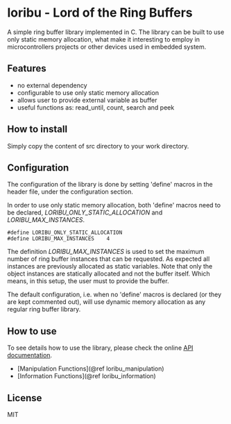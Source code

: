 loribu - Lord of the Ring Buffers
=================================

A simple ring buffer library implemented in C. The library can be built to use only static
memory allocation, what make it interesting to employ in microcontrollers projects or other
devices used in embedded system.


Features
---

* no external dependency
* configurable to use only static memory allocation
* allows user to provide external variable as buffer
* useful functions as: read_until, count, search and peek


How to install
---

Simply copy the content of src directory to your work directory.


Configuration
---

The configuration of the library is done by setting 'define' macros in the header file,
under the configuration section.

In order to use only static memory allocation, both 'define' macros need to be declared,
*LORIBU_ONLY_STATIC_ALLOCATION* and *LORIBU_MAX_INSTANCES*.

    #define LORIBU_ONLY_STATIC_ALLOCATION
    #define LORIBU_MAX_INSTANCES    4

The definition *LORIBU_MAX_INSTANCES* is used to set the maximum number of ring buffer instances
that can be requested. As expected all instances are previously allocated as static variables.
Note that only the object instances are statically allocated and not the buffer itself. Which means,
in this setup, the user must to provide the buffer.

The default configuration, i.e. when no 'define' macros is declared (or they are kept commented out),
will use dynamic memory allocation as any regular ring buffer library.


How to use
---

To see details how to use the library, please check the online [API documentation](http://ricardocrudo.github.io/loribu).

* [Manipulation Functions](@ref loribu_manipulation)
* [Information Functions](@ref loribu_information)


License
---

MIT
